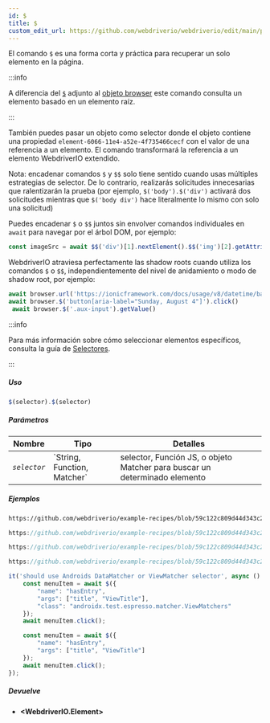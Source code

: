 ```yaml
---
id: $
title: $
custom_edit_url: https://github.com/webdriverio/webdriverio/edit/main/packages/webdriverio/src/commands/element/$.ts
---
```


El comando `$` es una forma corta y práctica para recuperar un solo elemento en la página.

:::info

A diferencia del [`$`](/docs/api/browser/$) adjunto al [objeto browser](/docs/api/browser)
este comando consulta un elemento basado en un elemento raíz.

:::

También puedes pasar un objeto como selector donde el objeto contiene una propiedad `element-6066-11e4-a52e-4f735466cecf`
con el valor de una referencia a un elemento. El comando transformará la referencia a un elemento WebdriverIO extendido.

Nota: encadenar comandos `$` y `$$` solo tiene sentido cuando usas múltiples estrategias de selector. De lo contrario,
realizarás solicitudes innecesarias que ralentizarán la prueba (por ejemplo, `$('body').$('div')` activará dos solicitudes mientras que
`$('body div')` hace literalmente lo mismo con solo una solicitud)

Puedes encadenar `$` o `$$` juntos sin envolver comandos individuales en `await` para
navegar por el árbol DOM, por ejemplo:

```js
const imageSrc = await $$('div')[1].nextElement().$$('img')[2].getAttribute('src')
```

WebdriverIO atraviesa perfectamente las shadow roots cuando utiliza los comandos `$` o `$$`, independientemente del nivel de anidamiento o
modo de shadow root, por ejemplo:

```js
await browser.url('https://ionicframework.com/docs/usage/v8/datetime/basic/demo.html?ionic:mode=md')
await browser.$('button[aria-label="Sunday, August 4"]').click()
 await browser.$('.aux-input').getValue()
```

:::info

Para más información sobre cómo seleccionar elementos específicos, consulta la guía de [Selectores](/docs/selectors).

:::

##### Uso

```js
$(selector).$(selector)
```

##### Parámetros

<table>
  <thead>
    <tr>
      <th>Nombre</th><th>Tipo</th><th>Detalles</th>
    </tr>
  </thead>
  <tbody>
    <tr>
      <td><code><var>selector</var></code></td>
      <td>`String, Function, Matcher`</td>
      <td>selector, Función JS, o objeto Matcher para buscar un determinado elemento</td>
    </tr>
  </tbody>
</table>

##### Ejemplos

```html reference title="example.html" useHTTPS
https://github.com/webdriverio/example-recipes/blob/59c122c809d44d343c231bde2af7e8456c8f086c/queryElements/example.html
```

```js reference title="singleElements.js" useHTTPS
https://github.com/webdriverio/example-recipes/blob/59c122c809d44d343c231bde2af7e8456c8f086c/queryElements/singleElements.js#L9-L10
```

```js reference title="singleElements.js" useHTTPS
https://github.com/webdriverio/example-recipes/blob/59c122c809d44d343c231bde2af7e8456c8f086c/queryElements/singleElements.js#L16-L25
```

```js reference title="singleElements.js" useHTTPS
https://github.com/webdriverio/example-recipes/blob/59c122c809d44d343c231bde2af7e8456c8f086c/queryElements/singleElements.js#L42-L46
```

```js title="$.js"
it('should use Androids DataMatcher or ViewMatcher selector', async () => {
    const menuItem = await $({
        "name": "hasEntry",
        "args": ["title", "ViewTitle"],
        "class": "androidx.test.espresso.matcher.ViewMatchers"
    });
    await menuItem.click();

    const menuItem = await $({
        "name": "hasEntry",
        "args": ["title", "ViewTitle"]
    });
    await menuItem.click();
});
```

##### Devuelve

- **&lt;WebdriverIO.Element&gt;**